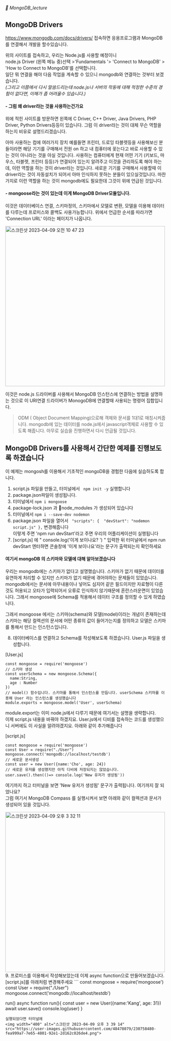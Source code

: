 ###### :cactus:  MongoDB_lecture

## MongoDB Drivers
https://www.mongodb.com/docs/drivers/ 접속하면 응용프로그램과 MongoDB를 연결해서 개발을 할수있습니다.   

위의 사이트를 접속하고, 우리는 Node.js를 사용할 예정이니  
node.js Driver (왼쪽 메뉴 중)선택 >'Fundamentals '> 'Connect to MongoDB' > 'How to Connect to MongoDB'를 선택합니다.   
일단 뭐 연결을 해야 다음 작업을 계속할 수 있으니 mongodb와 연결하는 것부터 보겠습니다.   
 _(그리고 이쯤에서 다시 말씀드리는데 node.js나 서버의 작동에 대해 적정한 수준의 경험이 없다면, 이해가 좀 어려울수 있습니다.)_

#### - 그럼 왜 driver라는 것을 사용하는건가요
위에 적힌 사이트를 방문하면 왼쪽에 C Driver, C++ Driver, Java Drivers, PHP Driver, Python Drivers등등이 있습니다. 그럼 이 driver라는 것이 대체 무슨 역할을 하는지 비유로 설명드리겠습니다.   


아마 사용하는 컴에 여러가지 장치 예를들면 프린터, 드로잉 타블렛등을 사용해보신 분들이라면 해당 기기를 구매해서 전원 on 하고 내 컴퓨터에 꽂는다고 바로 사용할 수 있는 것이 아니라는 것을 아실 것입니다. 사용하는 컴퓨터에게 현재 어떤 기기 (키보드, 마우스, 타블렛, 프린터 등등)가 연결되어 있는지 알려주고 이것을 관리하도록 해야 하는데, 이런 역할을 하는 것이 driver라는 것입니다.  새로운 기기를 구매해서 사용할때 이 driver라는 것이 자동설치가 되어서 아마 인식하지 못하는 분들이 있으실것입니다.  마찬가지로 이런 역할을 하는 것이 mongodb에도 필요한데  그것이 위에 언급된 것입니다. 


#### - mongoose라는 것이 있는데 이게 MongoDB Driver모듈입니다. 
이것은 데이터베이스 연결, 스키마정의, 스키마에서 모델로 변환, 모델을 이용해 데이터를 다루는데 프로미스와 콜백도 사용가능합니다.  위에서 언급한 순서를 따라가면 'Connection URL' 이라는 페이지가 나옵니다.    

<img width="500" alt="스크린샷 2023-04-09 오전 10 47 23" src="https://user-images.githubusercontent.com/48478079/230750062-f3bc89f1-75ec-4e07-8163-022077a67241.png">    

이것은 node.js 드라이버를 사용해서 MongoDB 인스턴스에 연결하는 방법을 설명하는 것으로 이 URI연결 드라이버가 MonogoDB에 연결할때 사용되는 명령어 집합입니다. 



> ODM ( Object Document Mapping)으로해 객체와 문서를 1대1로 매칭시켜줍니다. mongodb에 있는 데이터를 node.js에서 javascript객체로 사용할 수 있도록 해줍니다. 아무로 실습을 진행하면서 다시 언급될 것입니다.   

## MongoDB Drivers를 사용해서 간단한 예제를 진행보도록 하겠습니다
이 예제는 mongosh를 이용해서 기초적인 mongoDB을 경험한 다음에 실습하도록 합니다.   
1. script.js 파일을 만들고, 터미널에서   ```  npm init -y ``` 실행합니다 
2. package.json파일이 생성됩니다. 
3. 터미널에서  ``` npm i mongoose  ```
4. package-lock.json 과 📁node_modules 가 생성되어 있습니다
5. 터미널에서 ```npm i --save-dev nodemon ```    
6. package.json 파일을 열어서 ``` "scripts": {  "devStart": "nodemon script.js" },```  변경해줍니다  
  이렇게 주면 'npm run devStart'라고 주면 우리의 어플리케이션이 실행됩니다 
7. [script.js] 에 " console.log('이게 보이나요? ') " 입력한 뒤 터미널에서 npm run devStart 엔터하면 콘솔창에 '이게 보이나요'라는 문구가 출력되는지 확인하세요 


#### 여기서 mongoDB 의 스키마와 모델에 대해 알아보겠습니다  
우리는 mongodb에는 스키마가 없다고 설명했습니다. 스키마가 없기 때문에 데이터를 유연하게 처리할 수 있지만 스키마가 없기 때문에 겪어야하는 문제들이 있었습니다. mongodb에서는 문서에 아무내용이나 넣어도 심지어 같은 필드이지만 자료형이 다른것도 허용되고 오타가 입력되어서 오류로 인식하지 않기때문에 혼란스러운면이 있었습니다. 그래서 mongoose에 Schema를 적용해서 데이터 구조를 정의할 수 있게 하였습니다.   

그래서 mongoose 에서는 스키마(schema)와 모델(model)이라는 개념이 존재하는데 스키마는 해당 컬렉션의 문서에 어떤 종류의 값이 들어가는지를 정의하고 모델은 스키마를 통해서 만드는 인스턴스입니다.

8. 데이터베이스를 연결하고 Schema를 작성해보도록 하겠습니다. User.js 파일을 생성합니다.    

[User.js]    
```
const mongoose = require('mongoose')
// 스키마 생성
const userSchema = new mongoose.Schema({
  name:String,
  age : Number
})
// model() 함수입니다. 스키마를 통해서 인스턴스를 만듭니다. userSchema 스키마를 이용해 User 라는 인스턴스를 생성했습니다 
module.exports = mongoose.model('User', userSchema) 
```    
module.export는 이미 node.js에서 다루기 때문에 여기서는 설명을 생략합니다.     
이제 script.js 내용을 바꿔야 하겠지요. User.js에서 디비를 접속하는 코드를 생성했으니 서버에도 이 사실을 알려야겠지요. 아래와 같이 추가해줍니다  

[script.js]    
```
const mongoose = require('mongoose')
const User = require("./User")
mongoose.connect('mongodb://localhost/testdb')
// 새로운 문서생성
const user = new User({name:'Cho', age: 24})
// 새로운 유저를 생성했지만 아직 디비에 저장되지는 않았습니다. 
user.save().then(()=> console.log('New 유저가 생성됨'))
```  

여기까지 하고 터미널을 보면 'New 유저가 생성됨' 문구가 출력됩니다.  여기까지 잘 되었나요?    
그럼 여기서 MongoDB Compass 를 실행시켜서 보면 아래와 같이 컬렉션과 문서가 생성되어 있을 것입니다.   

<img width="500" alt="스크린샷 2023-04-09 오후 3 32 11" src="https://user-images.githubusercontent.com/48478079/230758268-cc0386de-9cee-4e70-bcd7-4b7180b7527f.png">
9. 프로미스를 이용해서 작성해보았는데 이제 async function으로 만들어보겠습니다. 
[script.js]를 아래처럼 변경해주세요 
```
const mongoose = require('mongoose')
const User = require("./User")
mongoose.connect('mongodb://localhost/testdb')

run()
async function run(){
  const user = new User({name:'Kang', age: 31})
  await user.save()
  console.log(user)
}
```    
실행되었다면 터미널에 
<img width="400" alt="스크린샷 2023-04-09 오후 3 39 14" src="https://user-images.githubusercontent.com/48478079/230758480-fea999a7-7e65-4801-92e1-2d162c026de4.png">


